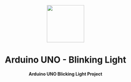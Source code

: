 <div>
  <div align="center" style="display: block; text-align: center;">
    <img src="https://upload.wikimedia.org/wikipedia/commons/thumb/8/87/Arduino_Logo.svg/1280px-Arduino_Logo.svg.png" width="120" />
  </div>
  <h1 align="center">Arduino UNO - Blinking Light</h1>
  <h4 align="center">
    Arduino UNO Blicking Light Project 
  </h4>
</div>
